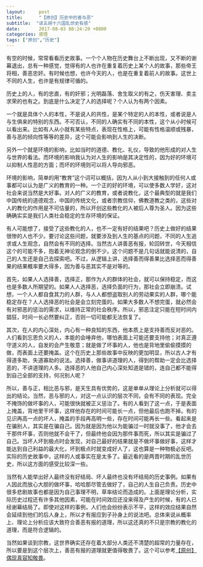 ```yaml
---
layout:     post
title:      "【原创】历史中的善与恶"
subtitle:  "读五胡十六国乱世史有感"
date:       2017-08-03 08:24:20 +0800
categories: 感悟
tags: ["原创","历史"]
---
```

有空的时候，常常看看历史故事。一个个人物在历史舞台上不断出现，又不断的谢幕退出，总有一种感觉，觉得有的人也许在重复着历史上某个人的故事，那些帝王将相，善恶忠奸。有时候也想，也许今天的人，也是在重复着前人的故事。这世上不同的人生，也许是有规律可循的。

历史上的人，有的忠直，有的奸邪；光明磊落、舍生取义的有之，伤天害理、卖主求荣的也有之。到底是什么决定了人的选择呢？个人认为有两个因素。

一个就是具体个人的本性，不是说人的共性，是某个特定的人的本性，或者说是人与生俱来的特别的东西。不可否认，不同的人确实有不同的本性，这个从小时候可以看出来。比如有人从小就有某些特点，表现在性格上，可能有性格温顺或残暴，善与恶的倾向性等等的差异，这个可能会影响到人生的决断。

另外一个就是环境的影响，比如当时的道德、教化、礼仪，导致的他形成的对人生与世界的看法。而环境的影响我认为对人生的影响是其决定性的，因为好的环境可以抑制人性恶的方面；而坏的环境则可以将人导向邪恶。

环境的影响，简单的用“教育”这个词可以概括，因为人从小到大接触到的任何人或事都可以认为是广义的教育的一种。一个正的好的环境，可以使多数人学好，这对社会来说当然是大好事。对人的广义的教育，或者说教化，这个最典型的就是我们中国传统的道德观念，中国的传统文化，或者宗教信仰，佛教道教之类的，这些对人的教化的作用是不可估量的，所以开创这些教化的人被后人尊为圣人。因为这些确确实实是我们人类社会稳定的生存环境的保证。

有人可能想了，接受了这些教化的人，也不一定有好的结果吧？历史上做好的结果很惨的人也不少。要讨论这些问题，就要涉及到人生的基点的问题，不同的人生追求或人生观念，自然会有不同的选择。当然古人讲善恶有报，轮回转世，今天相信这个的可能不多，抱着无神论观念的倒不少。这个问题不是几句话就能说清的，自己的人生还是自己去探索吧。不过，从逻辑上讲，选择善而得善果比选择恶而得善果的结果概率要大得多，因为善与恶其实不是对等的。

首先，如果人人选择善，选择正，那作为人的群体的社会，就可以保持稳定，而这也是多数人所期望的。如果人人选择恶，选择负面的行为，那社会立即崩溃。试想，一个人人都自食其力的人群，与人人都想盗取别人的劳动果实的人群，哪个能稳定存在？人人选择恶的社会是会立刻完蛋的。如果大多数人不想完蛋，就必然会有对邪恶的惩治的需求，以维持正常的社会秩序。所以，邪恶注定只能在短时间内猖狂，时间一长必然要纠正，否则一切可能都无法恢复了。

其次，在人的内心深处，内心有一种良知的东西，他本质上是支持善而反对恶的。人们看到忘恩负义的人，本能的会唾弃他，哪怕表面上可能还要支持他；对真正遵守道义的人，自发的会产生敬意；就是做了坏事的人，他也是背地里偷偷摸摸的做，而表面上还要掩盖。这个在历史上那些故事中反映的更加明显，所以古人才有得道多助，失道寡助的说法。选择善，做事讲道理的人，得到的帮助一定会比选择恶的，不讲道理的人多。选择恶的人他自己内心深处知道是错的，连自己都不能得到自己全部的支持，何况别人呢？

所以，善与正，相比恶与邪，是天生具有优势的，这是单单从理论上分析就可以得出的结论。当然，恶与邪的人，对这一点认识的层次不同，会有不同的表现。完全不掩饰的做坏事的人，可能很快就被正义惩治了。有的人看到了这一点，于是表面上掩盖，背地里干坏事，这样他存在的时间可能长一点，但他最后也跑不掉。有的见识再高一点的坏人，掩盖的手段再高明一些，存在时间可能再长一些。看起来是在骗别人，其实是在骗自己。因为就是因为他以为能骗过一时就没事了，他才会去干那件坏事，否则他就不会干了，但最终他会因为那件事而死，所以其实是骗过了自己。当坏人坏到极点时会发现，对自己最好的结果就是不做坏事做好事，这样才能达到自己利益的最大化，坏到极点时就变成好人了，这也算是一种物极必反吧。实际的历史故事中，这样的人或事实在是太多了。最近看的是两晋时期的乱世历史，所以这方面的感受比较深一些。

当然有人能举出好人最终没有好结局、坏人最终也没有坏结局的历史事例。如果有人因此而放心大胆的做坏事，哈哈那尽管去做好了，自己的人生自己负责。历史中很多悲剧故事也都是因为自己事理不明，草率结论而造成的。上面是理论分析，实际历史过程还有许多其他因素，可能在时间效应还没来得及产生的时候，有的人已经谢幕结局了。即使对这样的事例，人们也会纷纷表示不平，这样的效应结果自然会延续到他们的后人身上，所以才有报应到子孙身上的说法吧。总体来说从概率上、理论上分析应该大致符合善恶有报的道理，所以这还真的不只是宗教的教化的道理，而是符合逻辑的。

当然如果谈到宗教，这世界确实还存在着大部分人类还不清楚的超常的力量存在，所以要是到这个层次上，善恶有报的道理就更值得敬畏了。这个可以参考<a href="{{ site.baseurl }}{% post_url thinking/2017-07-29-Supernormal_and_myth %}">【原创】偶现真容知敬畏</a>。
